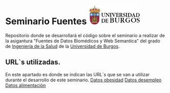 # Seminario Fuentes <img src="INPUT/IMAGENES/EscudoUBU-TL.png" aling = 'left' height = '60' />
Repositorio donde se desarrollará el código sobre el seminario a realizar de la asigantura "Fuentes de Datos Biomédicos y Web Semantica" del grado de [Ingeniería de la Salud](https://www.ubu.es/grado-en-ingenieria-de-la-salud) de la [Universidad de Burgos](https://www.ubu.es/).
## URL`s utilizadas.
En este apartado es donde se indican las URL´s que se van a utilizar durante el desarrollo de este seminario.
[Datos obesidad](https://datos.gob.es/es/catalogo/ea0010587-indice-de-masa-corporal-poblacion-adulta-segun-sexo-y-relacion-con-la-actividad-economica-actual-poblacion-de-18-y-mas-anos-identificador-api-t15-p420-a2019-p06-l0-01006-px1)
[Datos desempleo](https://datos.gob.es/es/catalogo/ea0010587-parados-por-tiempo-de-busqueda-de-empleo-sexo-y-grupo-de-edad-epa-identificador-api-66002)
[Datos alimentación](https://datos.gob.es/es/catalogo/ea0010587-patron-de-consumo-de-determinados-alimentos-segun-sexo-y-grupo-de-edad-poblacion-de-15-y-mas-anos-identificador-api-t15-p420-a2019-p06-l0-05001-px1)